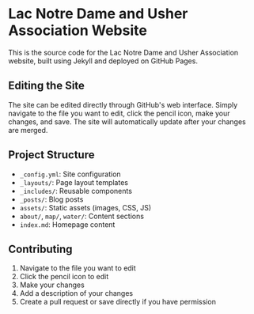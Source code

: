 # Lac Notre Dame and Usher Association Website

This is the source code for the Lac Notre Dame and Usher Association website, built using Jekyll and deployed on GitHub Pages.

## Editing the Site

The site can be edited directly through GitHub's web interface. Simply navigate to the file you want to edit, click the pencil icon, make your changes, and save. The site will automatically update after your changes are merged.

## Project Structure

- `_config.yml`: Site configuration
- `_layouts/`: Page layout templates
- `_includes/`: Reusable components
- `_posts/`: Blog posts
- `assets/`: Static assets (images, CSS, JS)
- `about/`, `map/`, `water/`: Content sections
- `index.md`: Homepage content

## Contributing

1. Navigate to the file you want to edit
2. Click the pencil icon to edit
3. Make your changes
4. Add a description of your changes
5. Create a pull request or save directly if you have permission
